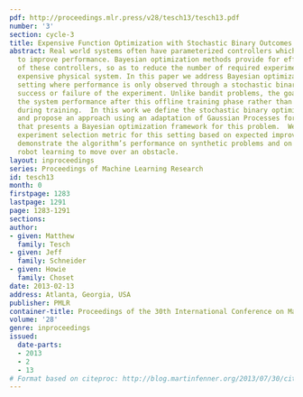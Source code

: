 ```yaml
---
pdf: http://proceedings.mlr.press/v28/tesch13/tesch13.pdf
number: '3'
section: cycle-3
title: Expensive Function Optimization with Stochastic Binary Outcomes
abstract: Real world systems often have parameterized controllers which can be tuned
  to improve performance. Bayesian optimization methods provide for efficient optimization
  of these controllers, so as to reduce the number of required experiments on the
  expensive physical system. In this paper we address Bayesian optimization in the
  setting where performance is only observed through a stochastic binary outcome –
  success or failure of the experiment. Unlike bandit problems, the goal is to maximize
  the system performance after this offline training phase rather than minimize regret
  during training.  In this work we define the stochastic binary optimization problem
  and propose an approach using an adaptation of Gaussian Processes for classification
  that presents a Bayesian optimization framework for this problem.  We propose an
  experiment selection metric for this setting based on expected improvement.  We
  demonstrate the algorithm’s performance on synthetic problems and on a real snake
  robot learning to move over an obstacle.
layout: inproceedings
series: Proceedings of Machine Learning Research
id: tesch13
month: 0
firstpage: 1283
lastpage: 1291
page: 1283-1291
sections: 
author:
- given: Matthew
  family: Tesch
- given: Jeff
  family: Schneider
- given: Howie
  family: Choset
date: 2013-02-13
address: Atlanta, Georgia, USA
publisher: PMLR
container-title: Proceedings of the 30th International Conference on Machine Learning
volume: '28'
genre: inproceedings
issued:
  date-parts:
  - 2013
  - 2
  - 13
# Format based on citeproc: http://blog.martinfenner.org/2013/07/30/citeproc-yaml-for-bibliographies/
---
```

